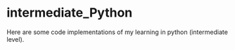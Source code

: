 # intermediate_Python
Here are some code implementations of my learning in python (intermediate level).
